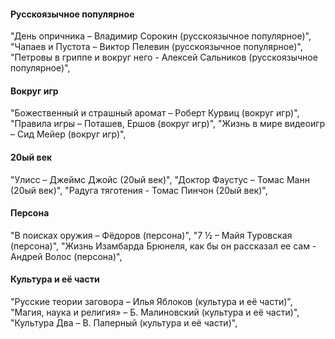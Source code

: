 #### Русскоязычное популярное
"День опричника – Владимир Сорокин (русскоязычное популярное)",
"Чапаев и Пустота – Виктор Пелевин (русскоязычное популярное)",
"Петровы в гриппе и вокруг него - Алексей Сальников (русскоязычное популярное)",

#### Вокруг игр
"Божественный и страшный аромат – Роберт Курвиц (вокруг игр)",
"Правила игры – Поташев, Ершов (вокруг игр)",
"Жизнь в мире видеоигр – Сид Мейер (вокруг игр)",

#### 20ый век
"Улисс – Джеймс Джойс (20ый век)",
"Доктор Фаустус – Томас Манн (20ый век)",
"Радуга тяготения - Томас Пинчон (20ый век)",

#### Персона
"В поисках оружия – Фёдоров (персона)",
"7 ½ – Майя Туровская (персона)",
"Жизнь Изамбарда Брюнеля, как бы он рассказал ее сам - Андрей Волос (персона)",

#### Культура и её части
"Русские теории заговора – Илья Яблоков (культура и её части)",
"Магия, наука и религия» – Б. Малиновский (культура и её части)",
"Культура Два – В. Паперный (культура и её части)",